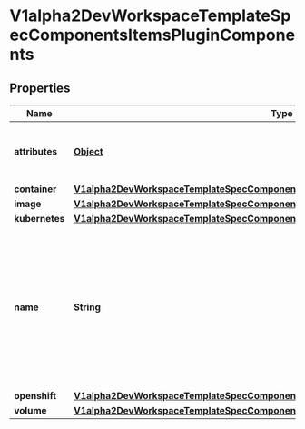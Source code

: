 

# V1alpha2DevWorkspaceTemplateSpecComponentsItemsPluginComponents

## Properties

Name | Type | Description | Notes
------------ | ------------- | ------------- | -------------
**attributes** | [**Object**](.md) | Map of implementation-dependant free-form YAML attributes. |  [optional]
**container** | [**V1alpha2DevWorkspaceTemplateSpecComponentsItemsPluginComponentsItemsContainer**](V1alpha2DevWorkspaceTemplateSpecComponentsItemsPluginComponentsItemsContainer.md) |  |  [optional]
**image** | [**V1alpha2DevWorkspaceTemplateSpecComponentsItemsPluginComponentsItemsImage**](V1alpha2DevWorkspaceTemplateSpecComponentsItemsPluginComponentsItemsImage.md) |  |  [optional]
**kubernetes** | [**V1alpha2DevWorkspaceTemplateSpecComponentsItemsPluginComponentsItemsKubernetes**](V1alpha2DevWorkspaceTemplateSpecComponentsItemsPluginComponentsItemsKubernetes.md) |  |  [optional]
**name** | **String** | Mandatory name that allows referencing the component from other elements (such as commands) or from an external devfile that may reference this component through a parent or a plugin. | 
**openshift** | [**V1alpha2DevWorkspaceTemplateSpecComponentsItemsPluginComponentsItemsOpenshift**](V1alpha2DevWorkspaceTemplateSpecComponentsItemsPluginComponentsItemsOpenshift.md) |  |  [optional]
**volume** | [**V1alpha2DevWorkspaceTemplateSpecComponentsItemsPluginComponentsItemsVolume**](V1alpha2DevWorkspaceTemplateSpecComponentsItemsPluginComponentsItemsVolume.md) |  |  [optional]



